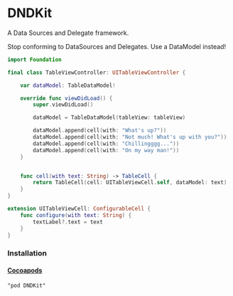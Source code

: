 # DNDKit
A Data Sources and Delegate framework.

Stop conforming to DataSources and Delegates. Use a DataModel instead!

```swift
import Foundation

final class TableViewController: UITableViewController {

    var dataModel: TableDataModel!

    override func viewDidLoad() {
        super.viewDidLoad()

        dataModel = TableDataModel(tableView: tableView)

        dataModel.append(cell(with: "What's up?"))
        dataModel.append(cell(with: "Not much! What's up with you?"))
        dataModel.append(cell(with: "Chillingggg..."))
        dataModel.append(cell(with: "On my way man!"))
    }


    func cell(with text: String) -> TableCell {
        return TableCell(cell: UITableViewCell.self, dataModel: text)
    }
}

extension UITableViewCell: ConfigurableCell {
    func configure(with text: String) {
        textLabel?.text = text
    }
}
```

### Installation

#### [Cocoapods](https://cocoapods.org/pods/DNDKit)

`"pod DNDKit"`


